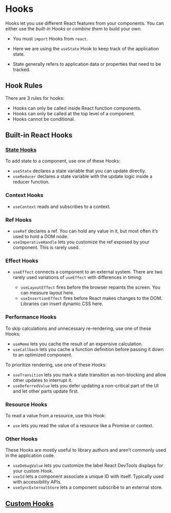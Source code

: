 # Hooks
Hooks let you use different React features from your components. You can either use the *built-in Hooks* or *combine them* to build your own. 

- You must `import` Hooks from `react`.

- Here we are using the `useState` Hook to keep track of the application state.

- State generally refers to application data or properties that need to be tracked.

## Hook Rules
There are 3 rules for hooks:

- Hooks can only be called inside React function components.
- Hooks can only be called at the top level of a component.
- Hooks cannot be conditional.

## Built-in React Hooks

### [State Hooks](./hook01_usestate/README.md)
To add state to a component, use one of these Hooks:

* `useState` declares a state variable that you can update directly.
* `useReducer` declares a state variable with the update logic inside a reducer function.

### Context Hooks
* `useContext` reads and subscribes to a context.

### Ref Hooks
* `useRef` declares a ref. You can hold any value in it, but most often it’s used to hold a DOM node.
* `useImperativeHandle` lets you customize the ref exposed by your component. This is rarely used.

### Effect Hooks
* `useEffect` connects a component to an external system.
There are two rarely used variations of `useEffect` with differences in timing:

  - `useLayoutEffect` fires before the browser repaints the screen. You can measure layout here.
  - `useInsertionEffect` fires before React makes changes to the DOM. Libraries can insert dynamic CSS here.

### Performance Hooks
To skip calculations and unnecessary re-rendering, use one of these Hooks:

* `useMemo` lets you cache the result of an expensive calculation.
* `useCallback` lets you cache a function definition before passing it down to an optimized component.

To prioritize rendering, use one of these Hooks:

* `useTransition` lets you mark a state transition as non-blocking and allow other updates to interrupt it.
* `useDeferredValue` lets you defer updating a non-critical part of the UI and let other parts update first.

### Resource Hooks
To read a value from a resource, use this Hook:

* `use` lets you read the value of a resource like a Promise or context.

### Other Hooks
These Hooks are mostly useful to library authors and aren’t commonly used in the application code.

* `useDebugValue` lets you customize the label React DevTools displays for your custom Hook.
* `useId` lets a component associate a unique ID with itself. Typically used with accessibility APIs.
* `useSyncExternalStore` lets a component subscribe to an external store.

## [Custom Hooks](https://react.dev/learn/reusing-logic-with-custom-hooks#extracting-your-own-custom-hook-from-a-component)